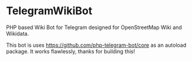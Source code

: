 # TelegramWikiBot
PHP based Wiki Bot for Telegram designed for OpenStreetMap Wiki and Wikidata.

This bot is uses https://github.com/php-telegram-bot/core as an autoload package. It works flawlessly, thanks for building this!
